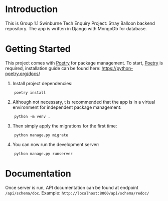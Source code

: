 # Introduction

This is Group 1.1 Swinburne Tech Enquiry Project: Stray Balloon backend repository.
The app is written in Django with MongoDb for database.

# Getting Started

This project comes with [Poetry][1] for package management.
To start, [Poetry][1] is required, installation guide can be found here: https://python-poetry.org/docs/

1. Install project dependencies:
```shell
    poetry install
```

2. Although not necessary, t is recommended that the app is in a virtual environment for independent package
   management:
```shell
    python -m venv .
```

3. Then simply apply the migrations for the first time:
```shell
    python manage.py migrate
```

4. You can now run the development server:
```shell
    python manage.py runserver
```

# Documentation

Once server is run, API documentation can be found at endpoint `/api/schema/doc`. Example: `http://localhost:8000/api/schema/redoc/`

[1]: https://python-poetry.org/
